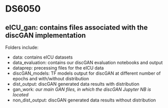 # DS6050

## **eICU_gan**: contains files associated with the discGAN implementation
Folders include:
- data: contains eICU datasets
- data_evaluation: contains our discGAN evaluation notebooks and output
- dataprep: precessing files for the eICU data
- discGAN_models: TF models output for discGAN at different number of epochs and with/without distribution
- dist_output: discGAN generated data results with distribution
- gan_work: *our main GAN files, in which the discGAN Jupyter NB is located*
- non_dist_output: discGAN generated data results without distribution
